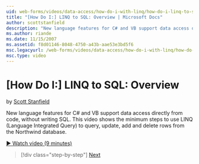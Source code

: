 ```yaml
---
uid: web-forms/videos/data-access/how-do-i-with-linq/how-do-i-linq-to-sql-overview
title: "[How Do I:] LINQ to SQL: Overview | Microsoft Docs"
author: scottstanfield
description: "New language features for C# and VB support data access directly from code, without writing SQL. This video shows the minimum steps to use LINQ (Language Int..."
ms.author: riande
ms.date: 11/15/2007
ms.assetid: f8d01146-8048-4750-a43b-aae53e3bd5f6
msc.legacyurl: /web-forms/videos/data-access/how-do-i-with-linq/how-do-i-linq-to-sql-overview
msc.type: video
---
```

# [How Do I:] LINQ to SQL: Overview

by [Scott Stanfield](https://github.com/scottstanfield)

New language features for C# and VB support data access directly from code, without writing SQL. This video shows the minimum steps to use LINQ (Language Integrated Query) to query, update, add and delete rows from the Northwind database.

[&#9654; Watch video (9 minutes)](https://channel9.msdn.com/Blogs/ASP-NET-Site-Videos/how-do-i-linq-to-sql-overview)

> [!div class="step-by-step"]
> [Next](how-do-i-linq-to-sql-data-model.md)
